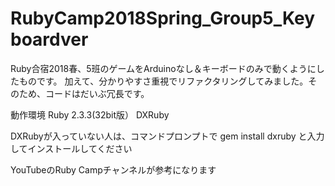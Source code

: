 # RubyCamp2018Spring_Group5_Keyboardver
Ruby合宿2018春、5班のゲームをArduinoなし＆キーボードのみで動くようにしたものです。
加えて、分かりやすさ重視でリファクタリングしてみました。そのため、コードはだいぶ冗長です。


動作環境
Ruby 2.3.3(32bit版）
DXRuby

DXRubyが入っていない人は、コマンドプロンプトで
gem install dxruby
と入力してインストールしてください

YouTubeのRuby Campチャンネルが参考になります

